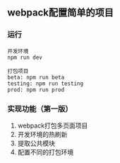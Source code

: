 ## webpack配置简单的项目
### 运行
```
开发环境
npm run dev

打包项目
beta: npm run beta
testing: npm run testing
prod: npm run prod
```
### 实现功能（第一版）
1. webpack打包多页面项目
2. 开发环境的热刷新
3. 提取公共模块
4. 配置不同的打包环境